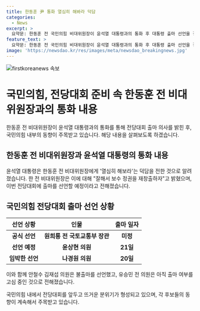 ```yaml
---
title: 한동훈 尹 통화 열심히 해봐라 덕담
categories:
  - News
excerpt: >
  요약문: 한동훈 전 국민의힘 비대위원장이 윤석열 대통령과의 통화 후 대통령 출마 선언을 결심하며, 서울 여의도 대산빌딩에 선거사무실을 계약했다. 국민의힘 당 대표 선출을 위한 전당대회 출마를 선언한 인사는 원희룡 전 국토교통부 장관 등이며, 윤상현 의원과 나경원 의원은 출마를 예고했고, 안철수 김재섭 의원은 불출마를 선언했으며, 유승민 전 의원은 아직 출마 여부를 결정 중이다.
feature_text: >
  요약문: 한동훈 전 국민의힘 비대위원장이 윤석열 대통령과의 통화 후 대통령 출마 선언을 결심하며, 서울 여의도 대산빌딩에 선거사무실을 계약했다. 국민의힘 당 대표 선출을 위한 전당대회 출마를 선언한 인사는 원희룡 전 국토교통부 장관 등이며, 윤상현 의원과 나경원 의원은 출마를 예고했고, 안철수 김재섭 의원은 불출마를 선언했으며, 유승민 전 의원은 아직 출마 여부를 결정 중이다.
image: 'https://newsdao.kr/res/images/meta/newsdao_breakingnews.jpg'
---
```


<p><img src="https://newsdao.kr/res/images/meta/newsdao_breakingnews.jpg" alt="firstkoreanews 속보" /></p>

<h1>국민의힘, 전당대회 준비 속 한동훈 전 비대위원장과의 통화 내용</h1>

<p data-ke-size="size16">한동훈 전 비대위원장이 윤석열 대통령과의 통화를 통해 전당대회 출마 의사를 밝힌 후, 국민의힘 내부의 동향이 주목받고 있습니다. 해당 내용을 살펴보도록 하겠습니다.</p>

<h2 data-ke-size="size26">한동훈 전 비대위원장과 윤석열 대통령의 통화 내용</h2>

<p data-ke-size="size16">윤석열 대통령은 한동훈 전 비대위원장에게 '열심히 해보라'는 덕담을 전한 것으로 알려졌습니다. 한 전 비대위원장은 이에 대해 "잘해서 보수 정권을 재창출하자"고 밝혔으며, 이번 전당대회에 출마를 선언할 예정이라고 전해졌습니다.</p>

<h2 data-ke-size="size26">국민의힘 전당대회 출마 선언 상황</h2>

<table>
<thead>
<tr>
<th>선언 상황</th>
<th>인물</th>
<th>출마 일자</th>
</tr>
</thead>
<tbody>
<tr>
<td style="text-align: center; height: 17px;"><b>공식 선언</b></td>
<td style="text-align: center; height: 17px;"><b>원희룡 전 국토교통부 장관</b></td>
<td style="text-align: center; height: 17px;"><b>미정</b></td>
</tr>
<tr>
<td style="text-align: center; height: 17px;"><b>선언 예정</b></td>
<td style="text-align: center; height: 17px;"><b>윤상현 의원</b></td>
<td style="text-align: center; height: 17px;"><b>21일</b></td>
</tr>
<tr>
<td style="text-align: center; height: 17px;"><b>임박한 선언</b></td>
<td style="text-align: center; height: 17px;"><b>나경원 의원</b></td>
<td style="text-align: center; height: 17px;"><b>20일</b></td>
</tr>
</tbody>
</table>

<p data-ke-size="size16">이와 함께 안철수 김재섭 의원은 불출마를 선언했고, 유승민 전 의원은 아직 출마 여부를 고심 중인 것으로 전해졌습니다.</p>

<p data-ke-size="size16">국민의힘 내에서 전당대회를 앞두고 뜨거운 분위기가 형성되고 있으며, 각 후보들의 동향이 계속해서 주목받고 있습니다.</p>

